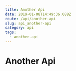 ```yaml
---
title: Another Api
date: 2019-01-08T14:49:36.088Z
route: /api/another-api
slug: api_another-api
category: api
tags:
  - another-api
---
```

# Another Api

